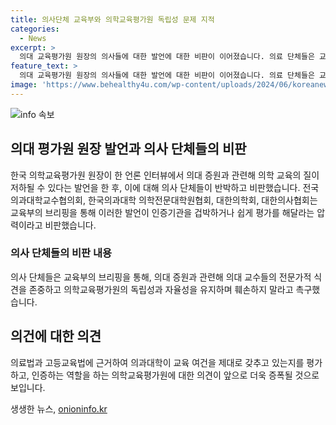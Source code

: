 ```yaml
---
title: 의사단체 교육부와 의학교육평가원 독립성 문제 지적
categories:
  - News
excerpt: >
  의대 교육평가원 원장의 의사들에 대한 발언에 대한 비판이 이어졌습니다. 의료 단체들은 교육부의 의대 증원과 관련한 입장을 비판하며, 의평원의 독립성과 자율성을 존중하고 교수들의 의견을 존중할 것을 촉구했습니다. 의평원은 의과대학의 교육 여건을 평가하고 인증하는 역할을 맡고 있으며, 교육부는 의견을 존중하고 의평원의 독립성을 보장하라고 요구했습니다. 해당 원장의 발언에 대한 교육부 차관의 유감 표명도 이어졌습니다.
feature_text: >
  의대 교육평가원 원장의 의사들에 대한 발언에 대한 비판이 이어졌습니다. 의료 단체들은 교육부의 의대 증원과 관련한 입장을 비판하며, 의평원의 독립성과 자율성을 존중하고 교수들의 의견을 존중할 것을 촉구했습니다. 의평원은 의과대학의 교육 여건을 평가하고 인증하는 역할을 맡고 있으며, 교육부는 의견을 존중하고 의평원의 독립성을 보장하라고 요구했습니다. 해당 원장의 발언에 대한 교육부 차관의 유감 표명도 이어졌습니다.
image: 'https://www.behealthy4u.com/wp-content/uploads/2024/06/koreanews.jpg'
---
```


<p><img src="https://www.behealthy4u.com/wp-content/uploads/2024/06/koreanews.jpg" alt="info 속보" /></p>

<h2 data-ke-size="size26">의대 평가원 원장 발언과 의사 단체들의 비판</h2>

<p data-ke-size="size16">한국 의학교육평가원 원장이 한 언론 인터뷰에서 의대 증원과 관련해 의학 교육의 질이 저하될 수 있다는 발언을 한 후, 이에 대해 의사 단체들이 반박하고 비판했습니다. 전국의과대학교수협의회, 한국의과대학 의학전문대학원협회, 대한의학회, 대한의사협회는 교육부의 브리핑을 통해 이러한 발언이 인증기관을 겁박하거나 쉽게 평가를 해달라는 압력이라고 비판했습니다.</p>

<h3>의사 단체들의 비판 내용</h3>

<p data-ke-size="size16">의사 단체들은 교육부의 브리핑을 통해, 의대 증원과 관련해 의대 교수들의 전문가적 식견을 존중하고 의학교육평가원의 독립성과 자율성을 유지하며 훼손하지 말라고 촉구했습니다.</p>

<h2 data-ke-size="size26">의건에 대한 의견</h2>

<p data-ke-size="size16">의료법과 고등교육법에 근거하여 의과대학이 교육 여건을 제대로 갖추고 있는지를 평가하고, 인증하는 역할을 하는 의학교육평가원에 대한 의견이 앞으로 더욱 증폭될 것으로 보입니다.</p>
생생한 뉴스, <a href="https://onioninfo.kr" rel="dofollow">onioninfo.kr</a>


